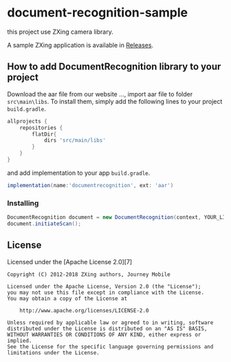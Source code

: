 # document-recognition-sample
this project use ZXing camera library.

A sample ZXing application is available in [Releases](https://github.com/journeyapps/zxing-android-embedded/releases).

## <a name="how_to_add_documentrecognition_library_to_your_project"></a> How to add DocumentRecognition library to your project

Download the aar file from our website ..., import aar file to folder `src\main\libs`. To install them, simply add the following lines to your project `build.gradle`.

```gradle
allprojects {
    repositories {
        flatDir{
            dirs 'src/main/libs'
        }
    }
}
```

and add implementation to your app `build.gradle`.

```gradle
implementation(name:'documentrecognition', ext: 'aar')
```


### Installing

```java
DocumentRecognition document = new DocumentRecognition(context, YOUR_LICENSE_KEY);
document.initiateScan();
```

## License

Licensed under the [Apache License 2.0][7]

	Copyright (C) 2012-2018 ZXing authors, Journey Mobile

	Licensed under the Apache License, Version 2.0 (the "License");
	you may not use this file except in compliance with the License.
	You may obtain a copy of the License at

	    http://www.apache.org/licenses/LICENSE-2.0

	Unless required by applicable law or agreed to in writing, software
	distributed under the License is distributed on an "AS IS" BASIS,
	WITHOUT WARRANTIES OR CONDITIONS OF ANY KIND, either express or implied.
	See the License for the specific language governing permissions and
	limitations under the License.

